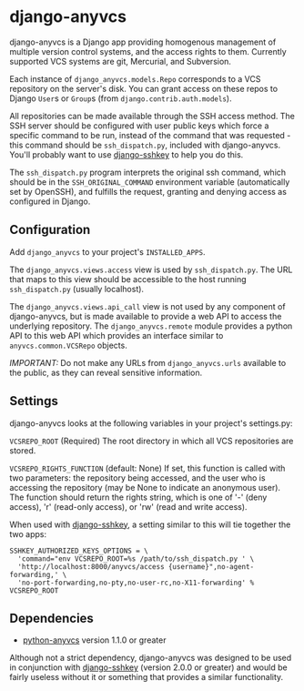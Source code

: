 django-anyvcs
=============

django-anyvcs is a Django app providing homogenous management of multiple
version control systems, and the access rights to them.  Currently supported
VCS systems are git, Mercurial, and Subversion.

Each instance of `django_anyvcs.models.Repo` corresponds to a VCS repository
on the server's disk.  You can grant access on these repos to Django `User`s
or `Group`s (from `django.contrib.auth.models`).

All repositories can be made available through the SSH access method.  The SSH
server should be configured with user public keys which force a specific
command to be run, instead of the command that was requested - this command
should be `ssh_dispatch.py`, included with django-anyvcs.  You'll probably
want to use [django-sshkey][1] to help you do this.

The `ssh_dispatch.py` program interprets the original ssh command, which
should be in the `SSH_ORIGINAL_COMMAND` environment variable (automatically
set by OpenSSH), and fulfills the request, granting and denying access as
configured in Django.

Configuration
-------------

Add `django_anyvcs` to your project's `INSTALLED_APPS`.

The `django_anyvcs.views.access` view is used by `ssh_dispatch.py`.  The URL
that maps to this view should be accessible to the host running
`ssh_dispatch.py` (usually localhost).

The `django_anyvcs.views.api_call` view is not used by any component of
django-anyvcs, but is made available to provide a web API to access the
underlying repository.  The `django_anyvcs.remote` module provides a python
API to this web API which provides an interface similar to
`anyvcs.common.VCSRepo` objects.

*IMPORTANT:* Do not make any URLs from `django_anyvcs.urls` available to the
public, as they can reveal sensitive information.

Settings
--------

django-anyvcs looks at the following variables in your project's settings.py:

`VCSREPO_ROOT` (Required)
The root directory in which all VCS repositories are stored.

`VCSREPO_RIGHTS_FUNCTION` (default: None)
If set, this function is called with two parameters: the repository being
accessed, and the user who is accessing the repository (may be None to
indicate an anonymous user).  The function should return the rights string,
which is one of '-' (deny access), 'r' (read-only access), or 'rw' (read and
write access).

When used with [django-sshkey][1], a setting similar to this will tie together
the two apps:

    SSHKEY_AUTHORIZED_KEYS_OPTIONS = \
      'command="env VCSREPO_ROOT=%s /path/to/ssh_dispatch.py ' \
      'http://localhost:8000/anyvcs/access {username}",no-agent-forwarding,' \
      'no-port-forwarding,no-pty,no-user-rc,no-X11-forwarding' % VCSREPO_ROOT

Dependencies
------------

* [python-anyvcs][2] version 1.1.0 or greater

Although not a strict dependency, django-anyvcs was designed to be used in
conjunction with [django-sshkey][1] (version 2.0.0 or greater) and would be
fairly useless without it or something that provides a similar functionality.

[1]: https://bitbucket.org/ClemsonSoCUnix/django-sshkey
[2]: https://github.com/ScottDuckworth/python-anyvcs
